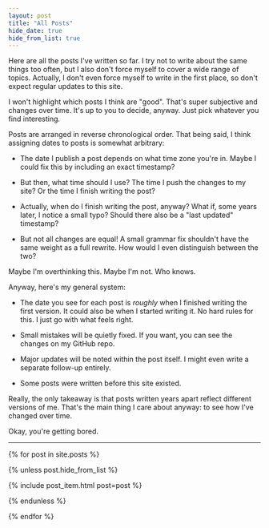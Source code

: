 ```yaml
---
layout: post
title: "All Posts"
hide_date: true
hide_from_list: true
---
```


Here are all the posts I've written so far. I try not to write about the same things too often, but I also don't force myself to cover a wide range of topics. Actually, I don't even force myself to write in the first place, so don't expect regular updates to this site.

I won't highlight which posts I think are \"good\". That's super subjective and changes over time. It's up to you to decide, anyway. Just pick whatever you find interesting.

Posts are arranged in reverse chronological order. That being said, I think assigning dates to posts is somewhat arbitrary:

- The date I publish a post depends on what time zone you're in. Maybe I could fix this by including an exact timestamp?

- But then, what time should I use? The time I push the changes to my site? Or the time I finish writing the post?

- Actually, when do I finish writing the post, anyway? What if, some years later, I notice a small typo? Should there also be a \"last updated\" timestamp?

- But not all changes are equal! A small grammar fix shouldn't have the same weight as a full rewrite. How would I even distinguish between the two?

Maybe I'm overthinking this. Maybe I'm not. Who knows.

Anyway, here's my general system:

- The date you see for each post is _roughly_ when I finished writing the first version. It could also be when I started writing it. No hard rules for this. I just go with what feels right.

- Small mistakes will be quietly fixed. If you want, you can see the changes on my GitHub repo.

- Major updates will be noted within the post itself. I might even write a separate follow-up entirely.

- Some posts were written before this site existed.

Really, the only takeaway is that posts written years apart reflect different versions of me. That's the main thing I care about anyway: to see how I've changed over time.

Okay, you're getting bored.

---

{% for post in site.posts %}

{% unless post.hide_from_list %}

{% include post_item.html post=post %}

{% endunless %}

{% endfor %}

